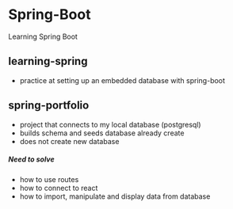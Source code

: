 # Spring-Boot

Learning Spring Boot

## learning-spring

- practice at setting up an embedded database with spring-boot

## spring-portfolio

- project that connects to my local database (postgresql)
- builds schema and seeds database already create
- does not create new database

##### Need to solve

- how to use routes
- how to connect to react
- how to import, manipulate and display data from database
